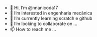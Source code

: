 - 👋 Hi, I’m @nnanicoda17
- 👀 I’m interested in engenharia mecânica
- 🌱 I’m currently learning scratch e github
- 💞️ I’m looking to collaborate on ...
- 📫 How to reach me ...

<!---
nnanicoda17/nnanicoda17 is a ✨ special ✨ repository because its `README.md` (this file) appears on your GitHub profile.
You can click the Preview link to take a look at your changes.
--->
